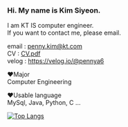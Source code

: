 

### Hi. My name is Kim Siyeon.  
I am KT IS computer engineer.   
If you want to contact me, please email.

email : penny.kim@kt.com  
CV : [CV.pdf](https://github.com/pennya6/pennya6/files/10481158/Resume.pdf)  
velog : https://velog.io/@pennya6


:heart:Major\
Computer Engineering

:heart:Usable language\
MySql, Java, Python, C ...

[![Top Langs](https://github-readme-stats.vercel.app/api/top-langs/?username=pennya6&langs_count=5)](https://github.com/anuraghazra/github-readme-stats)


<!-- [![Anurag's github stats](https://github-readme-stats.vercel.app/api?username=pennya6)](https://github.com/anuraghazra/github-readme-stats)
 -->
